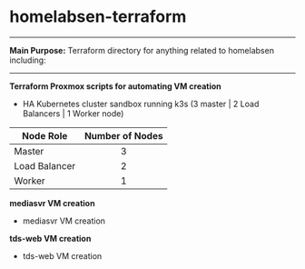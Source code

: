 # homelabsen-terraform
----
**Main Purpose:** Terraform directory for anything related to homelabsen including:

----


**Terraform Proxmox scripts for automating VM creation**
- HA Kubernetes cluster sandbox running k3s (3 master | 2 Load Balancers | 1 Worker node) 

| Node Role          | Number of Nodes |
|--------------------|:---------------:|
| Master             |  3 |
| Load Balancer      |  2 |
| Worker             |  1 |


**mediasvr VM creation**
- mediasvr VM creation 

**tds-web VM creation**
- tds-web VM creation 